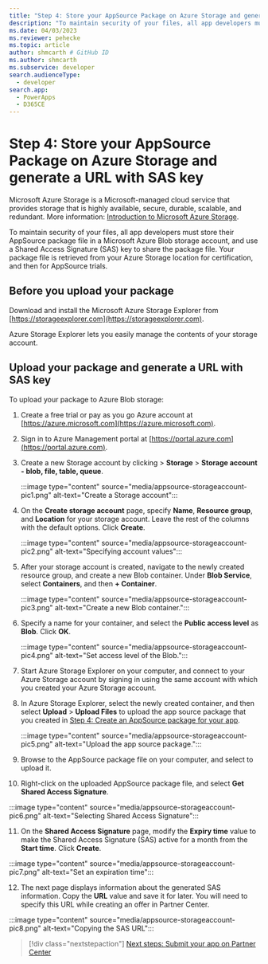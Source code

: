 ```yaml
---
title: "Step 4: Store your AppSource Package on Azure Storage and generate a URL with SAS key (Microsoft Dataverse) | Microsoft Docs" # Intent and product brand in a unique string of 43-59 chars including spaces
description: "To maintain security of your files, all app developers must store their AppSource package file in a Microsoft Azure Blob storage account, and use a Shared Access Signature (SAS) key to share the package file. Your package file is retrieved from your Azure Storage location for certification, and then for AppSource trials." # 115-145 characters including spaces. This abstract displays in the search result.
ms.date: 04/03/2023
ms.reviewer: pehecke
ms.topic: article
author: shmcarth # GitHub ID
ms.author: shmcarth
ms.subservice: developer
search.audienceType: 
  - developer
search.app: 
  - PowerApps
  - D365CE
---
```

# Step 4: Store your AppSource Package on Azure Storage and generate a URL with SAS key

Microsoft Azure Storage is a Microsoft-managed cloud service that provides storage that is highly available, secure, durable, scalable, and redundant. More information: [Introduction to Microsoft Azure Storage](/azure/storage/common/storage-introduction).

To maintain security of your files, all app developers must store their AppSource package file in a Microsoft Azure Blob storage account, and use a Shared Access Signature (SAS) key to share the package file. Your package file is retrieved from your Azure Storage location for certification, and then for AppSource trials.

## Before you upload your package

Download and install the Microsoft Azure Storage Explorer from [https://storageexplorer.com](https://storageexplorer.com).

Azure Storage Explorer lets you easily manage the contents of your storage account.

## Upload your package and generate a URL with SAS key

To upload your package to Azure Blob storage:

1. Create a free trial or pay as you go Azure account at [https://azure.microsoft.com](https://azure.microsoft.com).
2. Sign in to Azure Management portal at [https://portal.azure.com](https://portal.azure.com).
3. Create a new Storage account by clicking  > **Storage** > **Storage account - blob, file, table, queue**.
    
   :::image type="content" source="media/appsource-storageaccount-pic1.png" alt-text="Create a Storage account":::

4. On the **Create storage account** page, specify **Name**, **Resource group**, and **Location** for your storage account. Leave the rest of the columns with the default options. Click **Create**. 

   :::image type="content" source="media/appsource-storageaccount-pic2.png" alt-text="Specifying account values":::
  
5. After your storage account is created, navigate to the newly created resource group, and create a new Blob container. Under **Blob Service**, select **Containers**, and then **+ Container**.

   :::image type="content" source="media/appsource-storageaccount-pic3.png" alt-text="Create a new Blob container.":::

6. Specify a name for your container, and select the **Public access level** as **Blob**. Click **OK**.

   :::image type="content" source="media/appsource-storageaccount-pic4.png" alt-text="Set access level of the Blob.":::

7. Start Azure Storage Explorer on your computer, and connect to your Azure Storage account by signing in using the same account with which you created your Azure Storage account.

8. In Azure Storage Explorer, select the newly created container, and then select **Upload** > **Upload Files** to upload the app source package that you created in [Step 4: Create an AppSource package for your app](create-package-app.md). 

   :::image type="content" source="media/appsource-storageaccount-pic5.png" alt-text="Upload the app source package.":::

9. Browse to the AppSource package file on your computer, and select to upload it.

10. Right-click on the uploaded AppSource package file, and select **Get Shared Access Signature**.

   :::image type="content" source="media/appsource-storageaccount-pic6.png" alt-text="Selecting Shared Access Signature":::

11. On the **Shared Access Signature** page, modify the **Expiry time** value to make the Shared Access Signature (SAS) active for a month from the **Start time**. Click **Create**.

   :::image type="content" source="media/appsource-storageaccount-pic7.png" alt-text="Set an expiration time":::

12. The next page displays information about the generated SAS information. Copy the **URL** value and save it for later. You will need to specify this URL while creating an offer in Partner Center.

   :::image type="content" source="media/appsource-storageaccount-pic8.png" alt-text="Copying the SAS URL":::


> [!div class="nextstepaction"]
> [Next steps: Submit your app on Partner Center](next-steps-submit-app-cloud-partner-portal.md)
